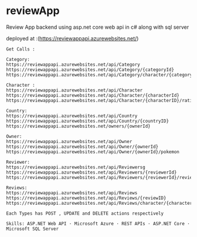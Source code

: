 # reviewApp
Review App backend using asp.net core web api in c# along with sql server

deployed at :(https://reviewappapi.azurewebsites.net/)

    Get Calls :

    Category:
    https://reviewappapi.azurewebsites.net/api/Category
    https://reviewappapi.azurewebsites.net/api/Category/{categoryId}
    https://reviewappapi.azurewebsites.net/api/Category/character/{categoryId}

    Character : 
    https://reviewappapi.azurewebsites.net/api/Character
    https://reviewappapi.azurewebsites.net/api/Character/{characterId}
    https://reviewappapi.azurewebsites.net/api/Character/{characterID}/rating

    Country:
    https://reviewappapi.azurewebsites.net​/api​/Country
    https://reviewappapi.azurewebsites.net/api/Country/{countryID}
    https://reviewappapi.azurewebsites.net​/owners​/{ownerId}

    Owner:
    https://reviewappapi.azurewebsites.net/api/Owner
    https://reviewappapi.azurewebsites.net/api/Owner/{ownerId}
    https://reviewappapi.azurewebsites.net​/api​/Owner​/{ownerId}​/pokemon

    Reviewer:
    https://reviewappapi.azurewebsites.net/api/Reviewersg
    https://reviewappapi.azurewebsites.net/api/Reviewers/{reviewerId}
    https://reviewappapi.azurewebsites.net/api/Reviewers/{reviewerId}/reviews

    Reviews:
    https://reviewappapi.azurewebsites.net/api/Reviews
    https://reviewappapi.azurewebsites.net/api/Reviews/{reviewID}
    https://reviewappapi.azurewebsites.net/api/Reviews/character/{characterID}

    Each Types has POST , UPDATE and DELETE actions respectively

    Skills: ASP.NET Web API · Microsoft Azure · REST APIs · ASP.NET Core · Microsoft SQL Server
